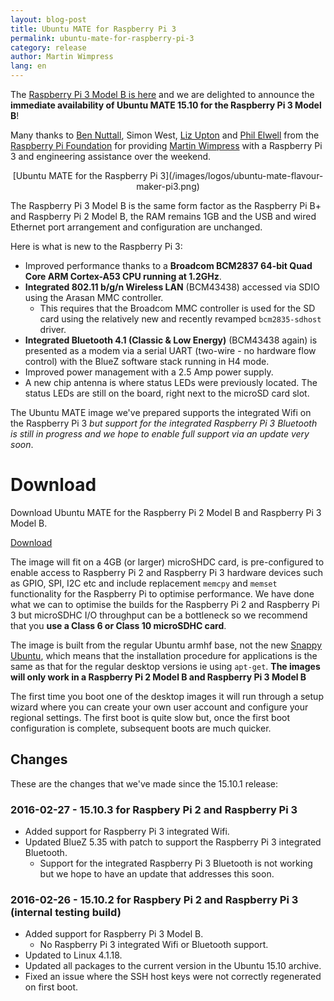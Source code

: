 ```yaml
---
layout: blog-post
title: Ubuntu MATE for Raspberry Pi 3
permalink: ubuntu-mate-for-raspberry-pi-3
category: release
author: Martin Wimpress
lang: en
---
```


The [Raspberry Pi 3 Model B is
here](https://www.raspberrypi.org/blog/raspberry-pi-3-on-sale/) and we
are delighted to announce the **immediate availability of Ubuntu MATE
15.10 for the Raspberry Pi 3 Model B**!

Many thanks to [Ben
Nuttall](https://twitter.com/ben_nuttall), Simon West, [Liz
Upton](https://twitter.com/liz_upton) and [Phil
Elwell](https://github.com/pelwell) from the [Raspberry Pi
Foundation](https://www.raspberrypi.org/) for providing [Martin
Wimpress](https://twitter.com/m_wimpress) with a Raspberry Pi 3 and
engineering assistance over the weekend.

<p align="center">
[Ubuntu MATE for the Raspberry Pi 3](/images/logos/ubuntu-mate-flavour-maker-pi3.png)

The Raspberry Pi 3 Model B is the same form factor as the Raspberry Pi
B+ and Raspberry Pi 2 Model B, the RAM remains 1GB and the USB and
wired Ethernet port arrangement and configuration are unchanged.

Here is what is new to the Raspberry Pi 3:

  * Improved performance thanks to a **Broadcom BCM2837 64-bit Quad Core ARM Cortex-A53 CPU running at 1.2GHz**.
  * **Integrated 802.11 b/g/n Wireless LAN** (BCM43438) accessed via SDIO using the Arasan MMC controller.
    * This requires that the Broadcom MMC controller is used for the SD card using the relatively new and recently revamped `bcm2835-sdhost` driver.
  * **Integrated Bluetooth 4.1 (Classic & Low Energy)** (BCM43438 again) is presented as a modem via a serial UART (two-wire - no hardware flow control) with the BlueZ software stack running in H4 mode.
  * Improved power management with a 2.5 Amp power supply.
  * A new chip antenna is where status LEDs were previously located. The status LEDs are still on the board, right next to the microSD card slot.

The Ubuntu MATE image we've prepared supports the integrated Wifi on the
Raspberry Pi 3 *but support for the integrated Raspberry Pi 3 Bluetooth
is still in progress and we hope to enable full support via an update
very soon*.

<div class="bs-component">
    <div class="jumbotron">
        <h1>Download</h1>
        <p>Download Ubuntu MATE for the Raspberry Pi 2 Model B and Raspberry Pi 3 Model B.</p>
        <a href="/raspberry-pi/" class="btn btn-primary btn-lg">Download</a>
    </div>
</div>

The image will fit on a 4GB (or larger) microSHDC card, is
pre-configured to enable access to Raspberry Pi 2 and Raspberry Pi 3
hardware devices such as GPIO, SPI, I2C etc and include replacement
`memcpy` and `memset` functionality for the Raspberry Pi to optimise
performance. We have done what we can to optimise the builds for the
Raspberry Pi 2 and Raspberry Pi 3 but microSDHC I/O throughput can be a
bottleneck so we recommend that you **use a Class 6 or Class 10
microSDHC card**.

The image is built from the regular Ubuntu armhf base, not the new
[Snappy Ubuntu](https://developer.ubuntu.com/en/snappy/), which means
that the installation procedure for applications is the same as that for
the regular desktop versions ie using `apt-get`. **The images will only
work in a Raspberry Pi 2 Model B and Raspberry Pi 3 Model B**

The first time you boot one of the desktop images it will run through a
setup wizard where you can create your own user account and configure
your regional settings. The first boot is quite slow but, once the first
boot configuration is complete, subsequent boots are much quicker.

## Changes

These are the changes that we've made since the 15.10.1 release:

### 2016-02-27 - 15.10.3 for Raspbery Pi 2 and Raspberry Pi 3

  * Added support for Raspberry Pi 3 integrated Wifi.
  * Updated BlueZ 5.35 with patch to support the Raspberry Pi 3 integrated Bluetooth.
    * Support for the integrated Raspberry Pi 3 Bluetooth is not working but we hope to have an update that addresses this soon.

### 2016-02-26 - 15.10.2 for Raspbery Pi 2 and Raspberry Pi 3 (internal testing build)

  * Added support for Raspberry Pi 3 Model B.
    * No Raspberry Pi 3 integrated Wifi or Bluetooth support.
  * Updated to Linux 4.1.18.
  * Updated all packages to the current version in the Ubuntu 15.10 archive.
  * Fixed an issue where the SSH host keys were not correctly regenerated on first boot.
